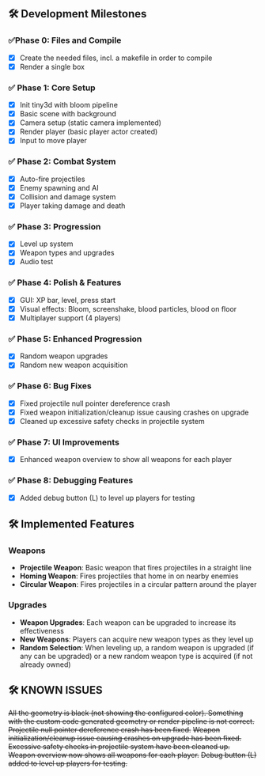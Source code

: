 ## 🛠️ Development Milestones

### ✅Phase 0: Files and Compile
- [x] Create the needed files, incl. a makefile in order to compile
- [x] Render a single box

### ✅ Phase 1: Core Setup
- [x] Init tiny3d with bloom pipeline
- [x] Basic scene with background
- [x] Camera setup (static camera implemented)
- [x] Render player (basic player actor created)
- [x] Input to move player

### ✅ Phase 2: Combat System
- [x] Auto-fire projectiles
- [x] Enemy spawning and AI
- [x] Collision and damage system
- [x] Player taking damage and death

### ✅ Phase 3: Progression
- [x] Level up system
- [x] Weapon types and upgrades
- [x] Audio test

### ✅ Phase 4: Polish & Features
- [x] GUI: XP bar, level, press start
- [x] Visual effects: Bloom, screenshake, blood particles, blood on floor
- [x] Multiplayer support (4 players)

### ✅ Phase 5: Enhanced Progression
- [x] Random weapon upgrades
- [x] Random new weapon acquisition

### ✅ Phase 6: Bug Fixes
- [x] Fixed projectile null pointer dereference crash
- [x] Fixed weapon initialization/cleanup issue causing crashes on upgrade
- [x] Cleaned up excessive safety checks in projectile system

### ✅ Phase 7: UI Improvements
- [x] Enhanced weapon overview to show all weapons for each player

### ✅ Phase 8: Debugging Features
- [x] Added debug button (L) to level up players for testing

## 🛠️ Implemented Features

### Weapons
- **Projectile Weapon**: Basic weapon that fires projectiles in a straight line
- **Homing Weapon**: Fires projectiles that home in on nearby enemies
- **Circular Weapon**: Fires projectiles in a circular pattern around the player

### Upgrades
- **Weapon Upgrades**: Each weapon can be upgraded to increase its effectiveness
- **New Weapons**: Players can acquire new weapon types as they level up
- **Random Selection**: When leveling up, a random weapon is upgraded (if any can be upgraded) or a new random weapon type is acquired (if not already owned)

## 🛠️ KNOWN ISSUES
~~All the geometry is black (not showing the configured color). Something with the custom code generated geometry or render pipeline is not correct.~~
~~Projectile null pointer dereference crash has been fixed.~~
~~Weapon initialization/cleanup issue causing crashes on upgrade has been fixed.~~
~~Excessive safety checks in projectile system have been cleaned up.~~
~~Weapon overview now shows all weapons for each player.~~
~~Debug button (L) added to level up players for testing.~~